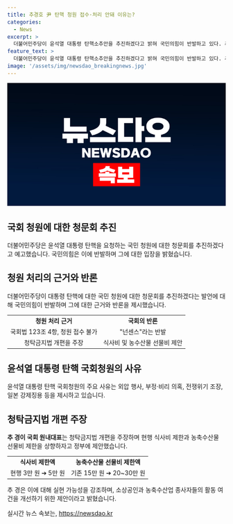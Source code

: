 ```yaml
---
title: 추경호 尹 탄핵 청원 접수·처리 안돼 이유는?
categories:
  - News
excerpt: >
  더불어민주당이 윤석열 대통령 탄핵소추안을 추진하겠다고 밝혀 국민의힘이 반발하고 있다. 추경호 국민의힘 원내대표는 오후 모두발언에서 민주당의 야욕을 비판했으며, 청원법과 국회법을 언급하며 탄핵 요청의 적합성을 부정했다. 이어서 김영란법 개편을 주장하며 현행 식사비와 농축수산물 선물비 제한을 인상할 것을 정부에 제안했다.
feature_text: >
  더불어민주당이 윤석열 대통령 탄핵소추안을 추진하겠다고 밝혀 국민의힘이 반발하고 있다. 추경호 국민의힘 원내대표는 오후 모두발언에서 민주당의 야욕을 비판했으며, 청원법과 국회법을 언급하며 탄핵 요청의 적합성을 부정했다. 이어서 김영란법 개편을 주장하며 현행 식사비와 농축수산물 선물비 제한을 인상할 것을 정부에 제안했다.
image: '/assets/img/newsdao_breakingnews.jpg'
---
```


<p><img src="/assets/img/newsdao_breakingnews.jpg" alt="bookingtag 속보" /></p>

<h2 data-ke-size="size28"><b>국회 청원에 대한 청문회 추진</b></h2>

<p data-ke-size="size16">더불어민주당은 윤석열 대통령 탄핵을 요청하는 국민 청원에 대한 청문회를 추진하겠다고 예고했습니다. 국민의힘은 이에 반발하며 그에 대한 입장을 밝혔습니다.</p>

<h2 data-ke-size="size24">청원 처리의 근거와 반론</h2>

<p data-ke-size="size16">더불어민주당이 대통령 탄핵에 대한 국민 청원에 대한 청문회를 추진하겠다는 발언에 대해 국민의힘이 반발하며 그에 대한 근거와 반론을 제시했습니다.</p>

<table>
    <tr>
        <td style="text-align: center; height: 17px;"><b>청원 처리 근거</b></td>
        <td style="text-align: center; height: 17px;"><b>국회의 반론</b></td>
    </tr>
    <tr>
        <td style="text-align: center; height: 17px;">국회법 123조 4항, 청원 접수 불가</td>
        <td style="text-align: center; height: 17px;">"넌센스"라는 반발</td>
    </tr>
    <tr>
        <td style="text-align: center; height: 17px;">청탁금지법 개편을 주장</td>
        <td style="text-align: center; height: 17px;">식사비 및 농수산물 선물비 제안</td>
    </tr>
</table>

<h2 data-ke-size="size24">윤석열 대통령 탄핵 국회청원의 사유</h2>

<p data-ke-size="size16">윤석열 대통령 탄핵 국회청원의 주요 사유는 외압 행사, 부정·비리 의혹, 전쟁위기 조장, 일본 강제징용 등을 제시하고 있습니다.</p>

<h2 data-ke-size="size24">청탁금지법 개편 주장</h2>

<p data-ke-size="size16"><b>추 경이 국회 원내대표</b>는 청탁금지법 개편을 주장하며 현행 식사비 제한과 농축수산물 선물비 제한을 상향하자고 정부에 제안했습니다.</p>

<table>
    <tr>
        <td style="text-align: center; height: 17px;"><b>식사비 제한액</b></td>
        <td style="text-align: center; height: 17px;"><b>농축수산물 선물비 제한액</b></td>
    </tr>
    <tr>
        <td style="text-align: center; height: 17px;">현행 3만 원 ➔ 5만 원</td>
        <td style="text-align: center; height: 17px;">기존 15만 원 ➔ 20~30만 원</td>
    </tr>
</table>

<p data-ke-size="size16">추 경은 이에 대해 실현 가능성을 강조하며, 소상공인과 농축수산업 종사자들의 활동 여건을 개선하기 위한 제안이라고 밝혔습니다.</p>
실시간 뉴스 속보는, <a href="https://newsdao.kr" rel="dofollow">https://newsdao.kr</a>


